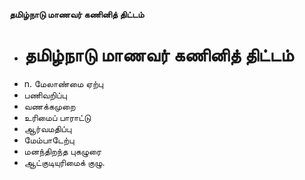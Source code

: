 **தமிழ்நாடு மாணவர் கணினித் திட்டம்**
- # தமிழ்நாடு மாணவர் கணினித் திட்டம்
- n. மேலாண்மை ஏற்பு
- பணிவறிப்பு
- வணக்கமுறை
- உரிமைப் பாராட்டு
- ஆர்வமதிப்பு
- மேம்பாடேற்பு
- மனந்திறந்த புகழுரை
- ஆட்குடியுரிமைக் குழு.

